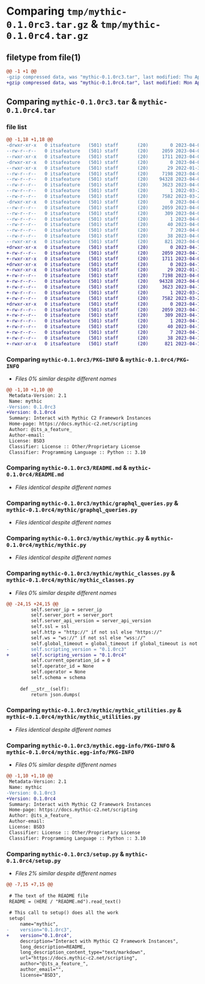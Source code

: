 # Comparing `tmp/mythic-0.1.0rc3.tar.gz` & `tmp/mythic-0.1.0rc4.tar.gz`

## filetype from file(1)

```diff
@@ -1 +1 @@
-gzip compressed data, was "mythic-0.1.0rc3.tar", last modified: Thu Apr  6 15:01:43 2023, max compression
+gzip compressed data, was "mythic-0.1.0rc4.tar", last modified: Mon Apr 17 15:37:19 2023, max compression
```

## Comparing `mythic-0.1.0rc3.tar` & `mythic-0.1.0rc4.tar`

### file list

```diff
@@ -1,18 +1,18 @@
-drwxr-xr-x   0 itsafeature   (501) staff       (20)        0 2023-04-06 15:01:43.364386 mythic-0.1.0rc3/
--rw-r--r--   0 itsafeature   (501) staff       (20)     2059 2023-04-06 15:01:43.364003 mythic-0.1.0rc3/PKG-INFO
--rwxr-xr-x   0 itsafeature   (501) staff       (20)     1711 2023-04-06 15:01:27.000000 mythic-0.1.0rc3/README.md
-drwxr-xr-x   0 itsafeature   (501) staff       (20)        0 2023-04-06 15:01:43.361692 mythic-0.1.0rc3/mythic/
--rwxr-xr-x   0 itsafeature   (501) staff       (20)       29 2022-01-31 22:46:05.000000 mythic-0.1.0rc3/mythic/__init__.py
--rw-r--r--   0 itsafeature   (501) staff       (20)     7198 2023-04-06 01:01:59.000000 mythic-0.1.0rc3/mythic/graphql_queries.py
--rw-r--r--   0 itsafeature   (501) staff       (20)    94328 2023-04-06 14:43:47.000000 mythic-0.1.0rc3/mythic/mythic.py
--rw-r--r--   0 itsafeature   (501) staff       (20)     3623 2023-04-06 15:00:49.000000 mythic-0.1.0rc3/mythic/mythic_classes.py
--rw-r--r--   0 itsafeature   (501) staff       (20)        1 2022-03-21 21:08:15.000000 mythic-0.1.0rc3/mythic/mythic_exceptions.py
--rw-r--r--   0 itsafeature   (501) staff       (20)     7582 2023-03-22 20:38:43.000000 mythic-0.1.0rc3/mythic/mythic_utilities.py
-drwxr-xr-x   0 itsafeature   (501) staff       (20)        0 2023-04-06 15:01:43.363529 mythic-0.1.0rc3/mythic.egg-info/
--rw-r--r--   0 itsafeature   (501) staff       (20)     2059 2023-04-06 15:01:43.000000 mythic-0.1.0rc3/mythic.egg-info/PKG-INFO
--rw-r--r--   0 itsafeature   (501) staff       (20)      309 2023-04-06 15:01:43.000000 mythic-0.1.0rc3/mythic.egg-info/SOURCES.txt
--rw-r--r--   0 itsafeature   (501) staff       (20)        1 2023-04-06 15:01:43.000000 mythic-0.1.0rc3/mythic.egg-info/dependency_links.txt
--rw-r--r--   0 itsafeature   (501) staff       (20)       40 2023-04-06 15:01:43.000000 mythic-0.1.0rc3/mythic.egg-info/requires.txt
--rw-r--r--   0 itsafeature   (501) staff       (20)        7 2023-04-06 15:01:43.000000 mythic-0.1.0rc3/mythic.egg-info/top_level.txt
--rw-r--r--   0 itsafeature   (501) staff       (20)       38 2023-04-06 15:01:43.364503 mythic-0.1.0rc3/setup.cfg
--rwxr-xr-x   0 itsafeature   (501) staff       (20)      821 2023-04-06 14:47:24.000000 mythic-0.1.0rc3/setup.py
+drwxr-xr-x   0 itsafeature   (501) staff       (20)        0 2023-04-17 15:37:19.307404 mythic-0.1.0rc4/
+-rw-r--r--   0 itsafeature   (501) staff       (20)     2059 2023-04-17 15:37:19.306962 mythic-0.1.0rc4/PKG-INFO
+-rwxr-xr-x   0 itsafeature   (501) staff       (20)     1711 2023-04-06 15:01:27.000000 mythic-0.1.0rc4/README.md
+drwxr-xr-x   0 itsafeature   (501) staff       (20)        0 2023-04-17 15:37:19.303799 mythic-0.1.0rc4/mythic/
+-rwxr-xr-x   0 itsafeature   (501) staff       (20)       29 2022-01-31 22:46:05.000000 mythic-0.1.0rc4/mythic/__init__.py
+-rw-r--r--   0 itsafeature   (501) staff       (20)     7198 2023-04-06 01:01:59.000000 mythic-0.1.0rc4/mythic/graphql_queries.py
+-rw-r--r--   0 itsafeature   (501) staff       (20)    94328 2023-04-06 14:43:47.000000 mythic-0.1.0rc4/mythic/mythic.py
+-rw-r--r--   0 itsafeature   (501) staff       (20)     3623 2023-04-17 15:37:03.000000 mythic-0.1.0rc4/mythic/mythic_classes.py
+-rw-r--r--   0 itsafeature   (501) staff       (20)        1 2022-03-21 21:08:15.000000 mythic-0.1.0rc4/mythic/mythic_exceptions.py
+-rw-r--r--   0 itsafeature   (501) staff       (20)     7582 2023-03-22 20:38:43.000000 mythic-0.1.0rc4/mythic/mythic_utilities.py
+drwxr-xr-x   0 itsafeature   (501) staff       (20)        0 2023-04-17 15:37:19.306357 mythic-0.1.0rc4/mythic.egg-info/
+-rw-r--r--   0 itsafeature   (501) staff       (20)     2059 2023-04-17 15:37:19.000000 mythic-0.1.0rc4/mythic.egg-info/PKG-INFO
+-rw-r--r--   0 itsafeature   (501) staff       (20)      309 2023-04-17 15:37:19.000000 mythic-0.1.0rc4/mythic.egg-info/SOURCES.txt
+-rw-r--r--   0 itsafeature   (501) staff       (20)        1 2023-04-17 15:37:19.000000 mythic-0.1.0rc4/mythic.egg-info/dependency_links.txt
+-rw-r--r--   0 itsafeature   (501) staff       (20)       40 2023-04-17 15:37:19.000000 mythic-0.1.0rc4/mythic.egg-info/requires.txt
+-rw-r--r--   0 itsafeature   (501) staff       (20)        7 2023-04-17 15:37:19.000000 mythic-0.1.0rc4/mythic.egg-info/top_level.txt
+-rw-r--r--   0 itsafeature   (501) staff       (20)       38 2023-04-17 15:37:19.307577 mythic-0.1.0rc4/setup.cfg
+-rwxr-xr-x   0 itsafeature   (501) staff       (20)      821 2023-04-17 15:35:51.000000 mythic-0.1.0rc4/setup.py
```

### Comparing `mythic-0.1.0rc3/PKG-INFO` & `mythic-0.1.0rc4/PKG-INFO`

 * *Files 0% similar despite different names*

```diff
@@ -1,10 +1,10 @@
 Metadata-Version: 2.1
 Name: mythic
-Version: 0.1.0rc3
+Version: 0.1.0rc4
 Summary: Interact with Mythic C2 Framework Instances
 Home-page: https://docs.mythic-c2.net/scripting
 Author: @its_a_feature_
 Author-email: 
 License: BSD3
 Classifier: License :: Other/Proprietary License
 Classifier: Programming Language :: Python :: 3.10
```

### Comparing `mythic-0.1.0rc3/README.md` & `mythic-0.1.0rc4/README.md`

 * *Files identical despite different names*

### Comparing `mythic-0.1.0rc3/mythic/graphql_queries.py` & `mythic-0.1.0rc4/mythic/graphql_queries.py`

 * *Files identical despite different names*

### Comparing `mythic-0.1.0rc3/mythic/mythic.py` & `mythic-0.1.0rc4/mythic/mythic.py`

 * *Files identical despite different names*

### Comparing `mythic-0.1.0rc3/mythic/mythic_classes.py` & `mythic-0.1.0rc4/mythic/mythic_classes.py`

 * *Files 0% similar despite different names*

```diff
@@ -24,15 +24,15 @@
         self.server_ip = server_ip
         self.server_port = server_port
         self.server_api_version = server_api_version
         self.ssl = ssl
         self.http = "http://" if not ssl else "https://"
         self.ws = "ws://" if not ssl else "wss://"
         self.global_timeout = global_timeout if global_timeout is not None else -1
-        self.scripting_version = "0.1.0rc3"
+        self.scripting_version = "0.1.0rc4"
         self.current_operation_id = 0
         self.operator_id = None
         self.operator = None
         self.schema = schema
 
     def __str__(self):
         return json.dumps(
```

### Comparing `mythic-0.1.0rc3/mythic/mythic_utilities.py` & `mythic-0.1.0rc4/mythic/mythic_utilities.py`

 * *Files identical despite different names*

### Comparing `mythic-0.1.0rc3/mythic.egg-info/PKG-INFO` & `mythic-0.1.0rc4/mythic.egg-info/PKG-INFO`

 * *Files 0% similar despite different names*

```diff
@@ -1,10 +1,10 @@
 Metadata-Version: 2.1
 Name: mythic
-Version: 0.1.0rc3
+Version: 0.1.0rc4
 Summary: Interact with Mythic C2 Framework Instances
 Home-page: https://docs.mythic-c2.net/scripting
 Author: @its_a_feature_
 Author-email: 
 License: BSD3
 Classifier: License :: Other/Proprietary License
 Classifier: Programming Language :: Python :: 3.10
```

### Comparing `mythic-0.1.0rc3/setup.py` & `mythic-0.1.0rc4/setup.py`

 * *Files 2% similar despite different names*

```diff
@@ -7,15 +7,15 @@
 
 # The text of the README file
 README = (HERE / "README.md").read_text()
 
 # This call to setup() does all the work
 setup(
     name="mythic",
-    version="0.1.0rc3",
+    version="0.1.0rc4",
     description="Interact with Mythic C2 Framework Instances",
     long_description=README,
     long_description_content_type="text/markdown",
     url="https://docs.mythic-c2.net/scripting",
     author="@its_a_feature_",
     author_email="",
     license="BSD3",
```


